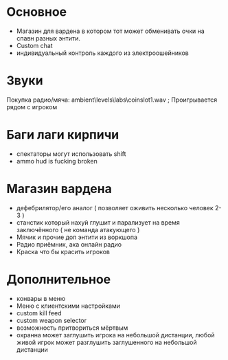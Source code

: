# Основное
- Магазин для вардена в котором тот может обменивать очки на спавн разных энтити.
- Custom chat
- индивидуальный контроль каждого из электроошейников

# Звуки
Покупка радио/мяча: ambient\levels\labs\coinslot1.wav ; Проигрывается рядом с игроком

# Баги лаги кирпичи
- спектаторы могут использовать shift
- ammo hud is fucking broken

# Магазин вардена
- дефебрилятор/его аналог ( позволяет оживить несколько человек 2-3 )
- станстик который нахуй глушит и парализует на время заключённого ( не команда атакующего )
- Мячик и прочие доп энтити из воркшопа
- Радио приёмник, ака онлайн радио
- Краска что бы красить игроков

# Дополнительное
- конвары в меню
- Меню с клиентскими настройками
- custom kill feed
- custom weapon selector
- возможность притвориться мёртвым
- охранна может заглушить игрока на небольшой дистанции, любой живой игрок может разглушить заглушенного на небольшой дистанции

